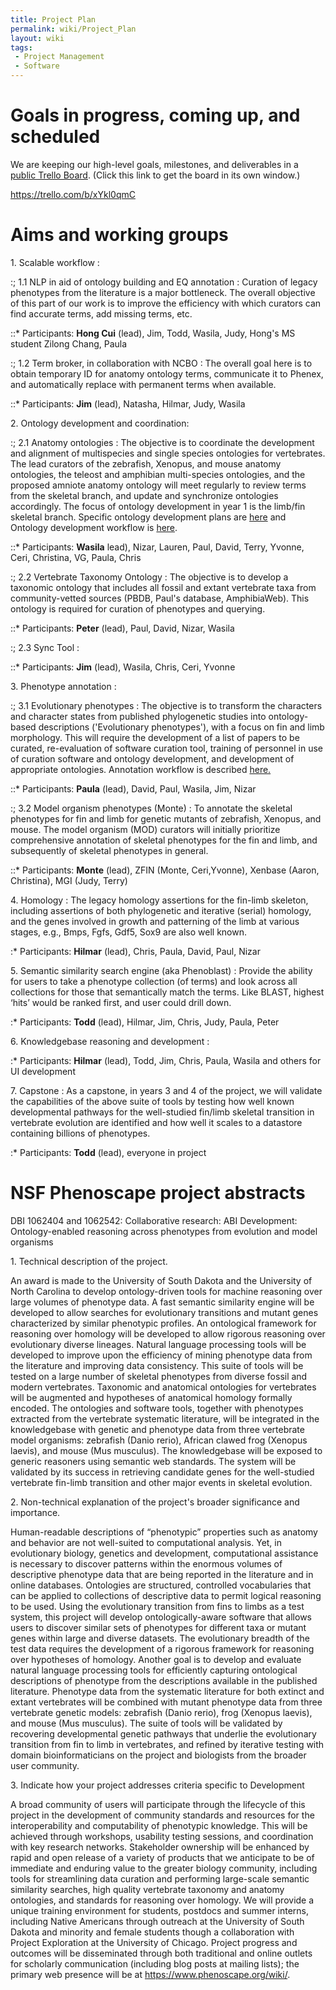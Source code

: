 ```yaml
---
title: Project Plan
permalink: wiki/Project_Plan
layout: wiki
tags:
 - Project Management
 - Software
---
```


# Goals in progress, coming up, and scheduled

We are keeping our high-level goals, milestones, and deliverables in a
[public Trello Board](https://trello.com/b/xYkl0qmC). (Click this link
to get the board in its own window.)

<embedurl><https://trello.com/b/xYkl0qmC></embedurl>

# Aims and working groups

1\. Scalable workflow :  

:; 1.1 NLP in aid of ontology building and EQ annotation : Curation of
legacy phenotypes from the literature is a major bottleneck. The overall
objective of this part of our work is to improve the efficiency with
which curators can find accurate terms, add missing terms, etc.

::\* Participants: **Hong Cui** (lead), Jim, Todd, Wasila, Judy, Hong's
MS student Zilong Chang, Paula

:; 1.2 Term broker, in collaboration with NCBO : The overall goal here
is to obtain temporary ID for anatomy ontology terms, communicate it to
Phenex, and automatically replace with permanent terms when available.

::\* Participants: **Jim** (lead), Natasha, Hilmar, Judy, Wasila

2\. Ontology development and coordination:  

:; 2.1 Anatomy ontologies : The objective is to coordinate the
development and alignment of multispecies and single species ontologies
for vertebrates. The lead curators of the zebrafish, Xenopus, and mouse
anatomy ontologies, the teleost and amphibian multi-species ontologies,
and the proposed amniote anatomy ontology will meet regularly to review
terms from the skeletal branch, and update and synchronize ontologies
accordingly. The focus of ontology development in year 1 is the limb/fin
skeletal branch. Specific ontology development plans are
<a href="Ontologies" class="wikilink" title=" here"> here</a> and
Ontology development workflow is
<a href="Ontology_workflow" class="wikilink" title=" here"> here</a>.

::\* Participants: **Wasila** lead), Nizar, Lauren, Paul, David, Terry,
Yvonne, Ceri, Christina, VG, Paula, Chris

:; 2.2 Vertebrate Taxonomy Ontology : The objective is to develop a
taxonomic ontology that includes all fossil and extant vertebrate taxa
from community-vetted sources (PBDB, Paul's database, AmphibiaWeb). This
ontology is required for curation of phenotypes and querying.

::\* Participants: **Peter** (lead), Paul, David, Nizar, Wasila

:; 2.3 Sync Tool :

::\* Participants: **Jim** (lead), Wasila, Chris, Ceri, Yvonne

3\. Phenotype annotation :  

:; 3.1 Evolutionary phenotypes : The objective is to transform the
characters and character states from published phylogenetic studies into
ontology-based descriptions ('Evolutionary phenotypes'), with a focus on
fin and limb morphology. This will require the development of a list of
papers to be curated, re-evaluation of software curation tool, training
of personnel in use of curation software and ontology development, and
development of appropriate ontologies. Annotation workflow is described
<a href="Curation_workflow" class="wikilink" title=" here."> here.</a>

::\* Participants: **Paula** (lead), David, Paul, Wasila, Jim, Nizar

:; 3.2 Model organism phenotypes (Monte) : To annotate the skeletal
phenotypes for fin and limb for genetic mutants of zebrafish, Xenopus,
and mouse. The model organism (MOD) curators will initially prioritize
comprehensive annotation of skeletal phenotypes for the fin and limb,
and subsequently of skeletal phenotypes in general.

::\* Participants: **Monte** (lead), ZFIN (Monte, Ceri,Yvonne), Xenbase
(Aaron, Christina), MGI (Judy, Terry)

4\. Homology : The legacy homology assertions for the fin-limb skeleton, including assertions of both phylogenetic and iterative (serial) homology, and the genes involved in growth and patterning of the limb at various stages, e.g., Bmps, Fgfs, Gdf5, Sox9 are also well known.  

:\* Participants: **Hilmar** (lead), Chris, Paula, David, Paul, Nizar

5\. Semantic similarity search engine (aka Phenoblast) : Provide the ability for users to take a phenotype collection (of terms) and look across all collections for those that semantically match the terms. Like BLAST, highest ‘hits’ would be ranked first, and user could drill down.  

:\* Participants: **Todd** (lead), Hilmar, Jim, Chris, Judy, Paula,
Peter

6\. Knowledgebase reasoning and development :  

:\* Participants: **Hilmar** (lead), Todd, Jim, Chris, Paula, Wasila and
others for UI development

7\. Capstone : As a capstone, in years 3 and 4 of the project, we will validate the capabilities of the above suite of tools by testing how well known developmental pathways for the well-studied fin/limb skeletal transition in vertebrate evolution are identified and how well it scales to a datastore containing billions of phenotypes.  

:\* Participants: **Todd** (lead), everyone in project

# NSF Phenoscape project abstracts

DBI 1062404 and 1062542: Collaborative research: ABI Development:
Ontology-enabled reasoning across phenotypes from evolution and model
organisms

1\. Technical description of the project.

An award is made to the University of South Dakota and the University of
North Carolina to develop ontology-driven tools for machine reasoning
over large volumes of phenotype data. A fast semantic similarity engine
will be developed to allow searches for evolutionary transitions and
mutant genes characterized by similar phenotypic profiles. An
ontological framework for reasoning over homology will be developed to
allow rigorous reasoning over evolutionary diverse lineages. Natural
language processing tools will be developed to improve upon the
efficiency of mining phenotype data from the literature and improving
data consistency. This suite of tools will be tested on a large number
of skeletal phenotypes from diverse fossil and modern vertebrates.
Taxonomic and anatomical ontologies for vertebrates will be augmented
and hypotheses of anatomical homology formally encoded. The ontologies
and software tools, together with phenotypes extracted from the
vertebrate systematic literature, will be integrated in the
knowledgebase with genetic and phenotype data from three vertebrate
model organisms: zebrafish (Danio rerio), African clawed frog (Xenopus
laevis), and mouse (Mus musculus). The knowledgebase will be exposed to
generic reasoners using semantic web standards. The system will be
validated by its success in retrieving candidate genes for the
well-studied vertebrate fin-limb transition and other major events in
skeletal evolution.

2\. Non-technical explanation of the project's broader significance and
importance.

Human-readable descriptions of “phenotypic” properties such as anatomy
and behavior are not well-suited to computational analysis. Yet, in
evolutionary biology, genetics and development, computational assistance
is necessary to discover patterns within the enormous volumes of
descriptive phenotype data that are being reported in the literature and
in online databases. Ontologies are structured, controlled vocabularies
that can be applied to collections of descriptive data to permit logical
reasoning to be used. Using the evolutionary transition from fins to
limbs as a test system, this project will develop ontologically-aware
software that allows users to discover similar sets of phenotypes for
different taxa or mutant genes within large and diverse datasets. The
evolutionary breadth of the test data requires the development of a
rigorous framework for reasoning over hypotheses of homology. Another
goal is to develop and evaluate natural language processing tools for
efficiently capturing ontological descriptions of phenotype from the
descriptions available in the published literature. Phenotype data from
the systematic literature for both extinct and extant vertebrates will
be combined with mutant phenotype data from three vertebrate genetic
models: zebrafish (Danio rerio), frog (Xenopus laevis), and mouse (Mus
musculus). The suite of tools will be validated by recovering
developmental genetic pathways that underlie the evolutionary transition
from fin to limb in vertebrates, and refined by iterative testing with
domain bioinformaticians on the project and biologists from the broader
user community.

3\. Indicate how your project addresses criteria specific to Development

A broad community of users will participate through the lifecycle of
this project in the development of community standards and resources for
the interoperability and computability of phenotypic knowledge. This
will be achieved through workshops, usability testing sessions, and
coordination with key research networks. Stakeholder ownership will be
enhanced by rapid and open release of a variety of products that we
anticipate to be of immediate and enduring value to the greater biology
community, including tools for streamlining data curation and performing
large-scale semantic similarity searches, high quality vertebrate
taxonomy and anatomy ontologies, and standards for reasoning over
homology. We will provide a unique training environment for students,
postdocs and summer interns, including Native Americans through outreach
at the University of South Dakota and minority and female students
though a collaboration with Project Exploration at the University of
Chicago. Project progress and outcomes will be disseminated through both
traditional and online outlets for scholarly communication (including
blog posts at mailing lists); the primary web presence will be at
<https://www.phenoscape.org/wiki/>.
